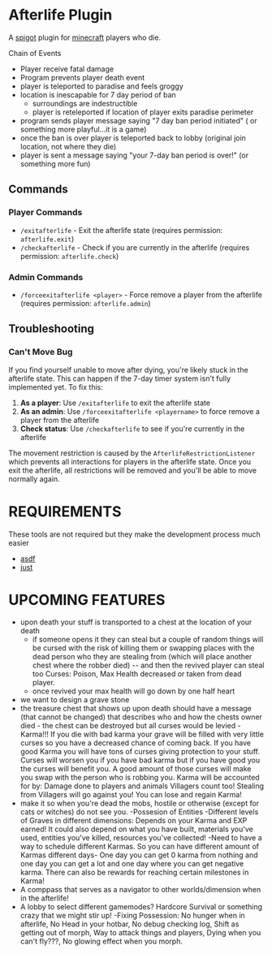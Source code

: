 # Afterlife Plugin
A [spigot] plugin for [minecraft] players who die.

Chain of Events
 - Player receive fatal damage
 - Program prevents player death event
 - player is teleported to paradise and feels groggy
 - location is inescapable for 7 day period of ban
   - surroundings are indestructible
   - player is reteleported if location of player exits paradise perimeter
 - program sends player message saying "7 day ban period initiated" ( or something more playful...it is a game)
 - once the ban is over player is teleported back to lobby (original join location, not where they die)
 - player is sent a message saying "your 7-day ban period is over!" (or something more fun)

## Commands

### Player Commands
- `/exitafterlife` - Exit the afterlife state (requires permission: `afterlife.exit`)
- `/checkafterlife` - Check if you are currently in the afterlife (requires permission: `afterlife.check`)

### Admin Commands
- `/forceexitafterlife <player>` - Force remove a player from the afterlife (requires permission: `afterlife.admin`)

## Troubleshooting

### Can't Move Bug
If you find yourself unable to move after dying, you're likely stuck in the afterlife state. This can happen if the 7-day timer system isn't fully implemented yet. To fix this:

1. **As a player**: Use `/exitafterlife` to exit the afterlife state
2. **As an admin**: Use `/forceexitafterlife <playername>` to force remove a player from the afterlife
3. **Check status**: Use `/checkafterlife` to see if you're currently in the afterlife

The movement restriction is caused by the `AfterlifeRestrictionListener` which prevents all interactions for players in the afterlife state. Once you exit the afterlife, all restrictions will be removed and you'll be able to move normally again.


# REQUIREMENTS
These tools are not required but they make the development process much easier

- [asdf]
- [just]


# UPCOMING FEATURES

- upon death your stuff is transported to a chest at the location of your death
  - if someone opens it they can steal but a couple of random things will be cursed with the risk of killing them or swapping places with the dead person who they are stealing from (which will place another chest where the robber died) -- and then the revived player can steal too Curses: Poison, Max Health decreased or taken from dead player.
  - once revived your max health will go down by one half heart
- we want to design a grave stone
- the treasure chest that shows up upon death should have a message (that cannot be changed) that describes who and how the chests owner died - the chest can be destroyed but all curses would be levied
-Karma!!! If you die with bad karma your grave will be filled with very little curses so you have a decreased chance of coming back. If you have good Karma you will have tons of curses giving protection to your stuff. Curses will worsen you if you have bad karma but if you have good you the curses will benefit you. A good amount of those curses will make you swap with the person who is robbing you.
Karma will be accounted for by: Damage done to players and animals
Villagers count too! Stealing from Villagers will go against you!
You can lose and regain Karma!
- make it so when you're dead the mobs, hostile or otherwise (except for cats or witches) do not see you.
-Possesion of Entities
-Different levels of Graves in different dimensions: Depends on your Karma and EXP earned!
It could also depend on what you have built, materials you've used, entities you've killed, resources you've collected!
-Need to have a way to schedule different Karmas. So you can have different amount of Karmas different days- One day you can get 0 karma from nothing and one day you can get a lot and one day where you can get negative karma. There can also be rewards for reaching certain milestones in Karma! 
- A comppass that serves as a navigator to other worlds/dimension when in the afterlife!
- A lobby to select different gamemodes? Hardcore Survival or something crazy that we might stir up!
-Fixing Possession: No hunger when in afterlife, No Head in your hotbar, No debug checking log, Shift as getting out of morph, Way to attack things and players, Dying when you can't fly???, No glowing effect when you morph.

[minecraft]: https://www.minecraft.net
[spigot]: https://www.spigotmc.org/
[asdf]: https://asdf-vm.com
[just]: https://just.systems